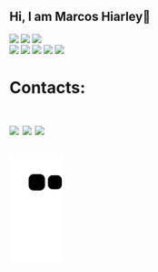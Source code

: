   ## Hi, I am Marcos Hiarley👋
   <img width="200px" src="https://user-images.githubusercontent.com/111695591/200836404-b8353b23-c4d9-4a1d-9c6c-272c8d4821d7.gif"/> 
  <img height="180em" src="https://github-readme-stats.vercel.app/api?username=Hiarleyy&show_icons=true&theme=midnight-purple&include_all_commits=true&count_private=true"/>
  <img height="180em" src="https://github-readme-stats.vercel.app/api/top-langs/?username=Hiarleyy&layout=compact&langs_count=7&theme=midnight-purple"/>
  <div align="left">
  <img src="https://img.shields.io/badge/HTML-239120?style=for-the-badge&logo=html5&logoColor=white"/>
  <img src="https://img.shields.io/badge/JavaScript-F7DF1E?style=for-the-badge&logo=javascript&logoColor=black"/>
  <img src="https://img.shields.io/badge/CSS3-1572B6?style=for-the-badge&logo=css3&logoColor=white"/>
  <img src ="https://img.shields.io/badge/Java-ED8B00?style=for-the-badge&logo=java&logoColor=white"/>
  <img src="https://img.shields.io/badge/React_Native-20232A?style=for-the-badge&logo=react&logoColor=61DAFB"/>
  </div> 
 
  <h1>Contacts: <h1/>
  
  <img src ="https://img.shields.io/badge/Gmail-D14836?style=for-the-badge&logo=gmail&logoColor=white">
  <img src ="https://img.shields.io/badge/Instagram-E4405F?style=for-the-badge&logo=instagram&logoColor=white">
  <img src ="https://img.shields.io/badge/LinkedIn-0077B5?style=for-the-badge&logo=linkedin&logoColor=white">
  
 
![snake gif](https://github.com/Hiarleyy/Hiarleyy/blob/output/github-contribution-grid-snake.svg)
